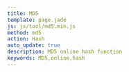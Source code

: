 ```yaml
---
title: MD5
template: page.jade
js: js/tool/md5.min.js
method: md5
action: Hash
auto_update: true
description: MD5 online hash function
keywords: MD5,online,hash
---
```

